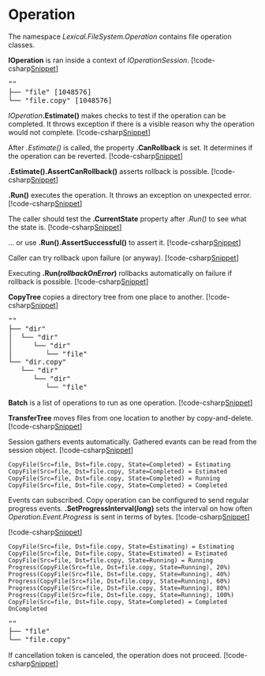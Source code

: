 ﻿# Operation

The namespace *Lexical.FileSystem.Operation* contains file operation classes.

**IOperation** is ran inside a context of *IOperationSession*. 
[!code-csharp[Snippet](Examples.cs#Snippet_1)]

<pre style="line-height:1.2;">
""
├── "file" [1048576]
└── "file.copy" [1048576]
</pre>

<i>IOperation</i>**.Estimate()** makes checks to test if the operation can be completed. 
It throws exception if there is a visible reason why the operation would not complete.
[!code-csharp[Snippet](Examples.cs#Snippet_1b)]

After <i>.Estimate()</i> is called, the property **.CanRollback** is set. It determines if the operation can be reverted.
[!code-csharp[Snippet](Examples.cs#Snippet_1b1)]

**.Estimate().AssertCanRollback()** asserts rollback is possible.
[!code-csharp[Snippet](Examples.cs#Snippet_1b2)]

**.Run()** executes the operation. It throws an exception on unexpected error.
[!code-csharp[Snippet](Examples.cs#Snippet_1c)]

The caller should test the **.CurrentState** property after *.Run()* to see what the state is.
[!code-csharp[Snippet](Examples.cs#Snippet_1c1)]

... or use **.Run().AssertSuccessful()** to assert it.
[!code-csharp[Snippet](Examples.cs#Snippet_1c2)]

Caller can try rollback upon failure (or anyway).
[!code-csharp[Snippet](Examples.cs#Snippet_1c3)]

Executing **.Run(<i>rollbackOnError</i>)** rollbacks automatically on failure if rollback is possible.
[!code-csharp[Snippet](Examples.cs#Snippet_1c4)]

**CopyTree** copies a directory tree from one place to another.
[!code-csharp[Snippet](Examples.cs#Snippet_2)]

<pre style="line-height:1.2;">
""
├── "dir"
│  └── "dir"
│     └── "dir"
│        └── "file"
└── "dir.copy"
   └── "dir"
      └── "dir"
         └── "file"
</pre>

**Batch** is a list of operations to run as one operation.
[!code-csharp[Snippet](Examples.cs#Snippet_3)]

**TransferTree** moves files from one location to another by copy-and-delete.
[!code-csharp[Snippet](Examples.cs#Snippet_4)]

Session gathers events automatically. Gathered evants can be read from the session object.
[!code-csharp[Snippet](Examples.cs#Snippet_5)]

```none
CopyFile(Src=file, Dst=file.copy, State=Completed) = Estimating
CopyFile(Src=file, Dst=file.copy, State=Completed) = Estimated
CopyFile(Src=file, Dst=file.copy, State=Completed) = Running
CopyFile(Src=file, Dst=file.copy, State=Completed) = Completed
```

Events can subscribed. Copy operation can be configured to send regular progress events. **.SetProgressInterval(<i>long</i>)** sets the interval on how often *Operation.Event.Progress* is sent in terms of bytes.
[!code-csharp[Snippet](Examples.cs#Snippet_6)]

[!code-csharp[Snippet](Examples.cs#OpEventPrinter)]

```none
CopyFile(Src=file, Dst=file.copy, State=Estimating) = Estimating
CopyFile(Src=file, Dst=file.copy, State=Estimated) = Estimated
CopyFile(Src=file, Dst=file.copy, State=Running) = Running
Progress(CopyFile(Src=file, Dst=file.copy, State=Running), 20%)
Progress(CopyFile(Src=file, Dst=file.copy, State=Running), 40%)
Progress(CopyFile(Src=file, Dst=file.copy, State=Running), 60%)
Progress(CopyFile(Src=file, Dst=file.copy, State=Running), 80%)
Progress(CopyFile(Src=file, Dst=file.copy, State=Running), 100%)
CopyFile(Src=file, Dst=file.copy, State=Completed) = Completed
OnCompleted
```

<pre style="line-height:1.2;">
""
├── "file"
└── "file.copy"
</pre>

If cancellation token is canceled, the operation does not proceed.
[!code-csharp[Snippet](Examples.cs#Snippet_7)]
